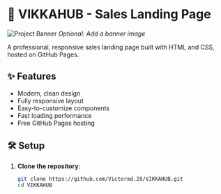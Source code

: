 # 🚀 VIKKAHUB - Sales Landing Page

![Project Banner](images/banner.png) *Optional: Add a banner image*

A professional, responsive sales landing page built with HTML and CSS, hosted on GitHub Pages.

## ✨ Features
- Modern, clean design
- Fully responsive layout
- Easy-to-customize components
- Fast loading performance
- Free GitHub Pages hosting

## 🛠️ Setup
1. **Clone the repository**:
   ```bash
   git clone https://github.com/Victorad.28/VIKKAHUB.git
   cd VIKKAHUB
